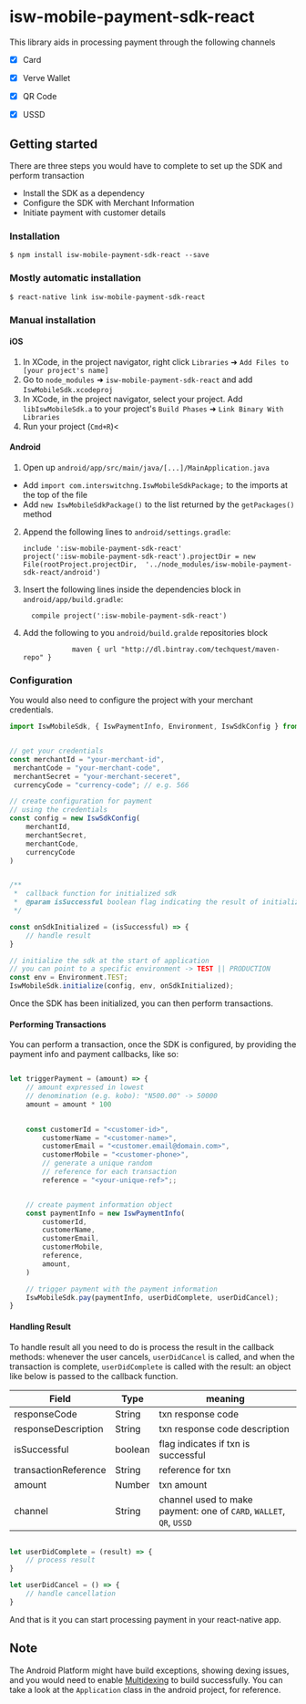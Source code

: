 # isw-mobile-payment-sdk-react

This library aids in processing payment through the following channels
- [x] Card
- [x] Verve Wallet
- [x] QR Code
- [X] USSD


## Getting started

There are three steps you would have to complete to set up the SDK and perform transaction
 - Install the SDK as a dependency
 - Configure the SDK with Merchant Information
 - Initiate payment with customer details


### Installation

`$ npm install isw-mobile-payment-sdk-react --save`

### Mostly automatic installation

`$ react-native link isw-mobile-payment-sdk-react`

### Manual installation


#### iOS

1. In XCode, in the project navigator, right click `Libraries` ➜ `Add Files to [your project's name]`
2. Go to `node_modules` ➜ `isw-mobile-payment-sdk-react` and add `IswMobileSdk.xcodeproj`
3. In XCode, in the project navigator, select your project. Add `libIswMobileSdk.a` to your project's `Build Phases` ➜ `Link Binary With Libraries`
4. Run your project (`Cmd+R`)<

#### Android

1. Open up `android/app/src/main/java/[...]/MainApplication.java`
  - Add `import com.interswitchng.IswMobileSdkPackage;` to the imports at the top of the file
  - Add `new IswMobileSdkPackage()` to the list returned by the `getPackages()` method
2. Append the following lines to `android/settings.gradle`:
  	```
  	include ':isw-mobile-payment-sdk-react'
  	project(':isw-mobile-payment-sdk-react').projectDir = new File(rootProject.projectDir, 	'../node_modules/isw-mobile-payment-sdk-react/android')
  	```
3. Insert the following lines inside the dependencies block in `android/app/build.gradle`:
  	```
      compile project(':isw-mobile-payment-sdk-react')
  	```
4. Add the following to you `android/build.gralde` repositories block
    ```
                maven { url "http://dl.bintray.com/techquest/maven-repo" }
    ```



### Configuration
You would also need to configure the project with your merchant credentials.

```javascript
import IswMobileSdk, { IswPaymentInfo, Environment, IswSdkConfig } from 'isw-mobile-payment-sdk-react';


// get your credentials
const merchantId = "your-merchant-id",
 merchantCode = "your-merchant-code",
 merchantSecret = "your-merchant-seceret",
 currencyCode = "currency-code"; // e.g. 566

// create configuration for payment
// using the credentials
const config = new IswSdkConfig(
    merchantId, 
    merchantSecret,
    merchantCode,
    currencyCode
)


/**
 *  callback function for initialized sdk
 *  @param isSuccessful boolean flag indicating the result of initializing sdk
 */

const onSdkInitialized = (isSuccessful) => {
    // handle result
}

// initialize the sdk at the start of application
// you can point to a specific environment -> TEST || PRODUCTION
const env = Environment.TEST;
IswMobileSdk.initialize(config, env, onSdkInitialized);

```

Once the SDK has been initialized, you can then perform transactions.



#### Performing Transactions
You can perform a transaction, once the SDK is configured, by providing the payment info and payment callbacks, like so:


```javascript

let triggerPayment = (amount) => {
    // amount expressed in lowest
    // denomination (e.g. kobo): "N500.00" -> 50000
    amount = amount * 100

    
    const customerId = "<customer-id>",
        customerName = "<customer-name>",
        customerEmail = "<customer.email@domain.com>",
        customerMobile = "<customer-phone>",
        // generate a unique random
        // reference for each transaction
        reference = "<your-unique-ref>";;


    // create payment information object
    const paymentInfo = new IswPaymentInfo(
        customerId,
        customerName,
        customerEmail,
        customerMobile,
        reference,
        amount,
    )

    // trigger payment with the payment information
    IswMobileSdk.pay(paymentInfo, userDidComplete, userDidCancel);
}

```


#### Handling Result
To handle result all you need to do is process the result in the callback methods: whenever the user cancels, `userDidCancel` is called, and when the transaction is complete, `userDidComplete` is called with the result: an object like below is passed to the callback function.

| Field                 | Type          | meaning  |   
|-----------------------|---------------|----------|
| responseCode          | String        | txn response code  |
| responseDescription   | String        | txn response code description |
| isSuccessful          | boolean       | flag indicates if txn is successful  |
| transactionReference  | String        | reference for txn  |
| amount                | Number           | txn amount  |
| channel               | String| channel used to make payment: one of `CARD`, `WALLET`, `QR`, `USSD`  |


```javascript

let userDidComplete = (result) => {
    // process result
}

let userDidCancel = () => {
    // handle cancellation
}

````

And that is it you can start processing payment in your react-native app.


## Note
The Android Platform might have build exceptions, showing dexing issues, and you would need to enable [Multidexing](https://developer.android.com/studio/build/multidex) to build successfully. You can take a look at the `Application` class in the android project, for reference.


